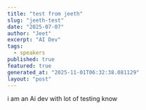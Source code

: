 ```yaml
---
title: "test from jeeth"
slug: "jeeth-test"
date: "2025-07-07"
author: "Jeet"
excerpt: "AI Dev"
tags:
  - speakers
published: true
featured: true
generated_at: "2025-11-01T06:32:38.081129"
layout: "post"
---
```


i am an Ai dev with lot of testing know